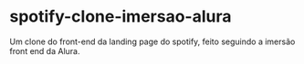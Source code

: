 # spotify-clone-imersao-alura
 Um clone do front-end da landing page do spotify, feito seguindo a imersão front end da Alura.
